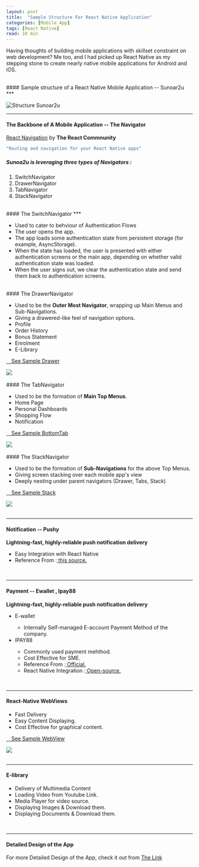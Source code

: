 ```yaml
---
layout: post
title:  "Sample Structure For React Native Application"
categories: [Mobile App]
tags: [React Native]
read: 10 min
---
```


Having thoughts of building mobile applications with skillset constraint on web development? Me too, and I had picked up React Native as my stepping stone to create nearly native mobile applications for Android and iOS.

<br />
#### Sample structure of a React Native Mobile Application -- Sunoar2u
***

![Structure Sunoar2u](/assets/img/2019_10_10/archi_sunoar2u.jpg)

***

#### The Backbone of A Mobile Application -- The Navigator

<a href="https://reactnavigation.org/">React Navigation</a> by <strong>The React Commnunity</strong>
```sh
"Routing and navigation for your React Native apps"
```
##### Sunoa2u is leveraging three types of Navigators :
1. SwitchNavigator
2. DrawerNavigator
2. TabNavigator
3. StackNavigator

<br />
#### The SwitchNavigator
***

* Used to cater to behviour of Authentication Flows
* The user opens the app.
* The app loads some authentication state from persistent storage (for example, AsyncStorage).
* When the state has loaded, the user is presented with either authentication screens or the main app, depending on whether valid authentication state was loaded.
* When the user signs out, we clear the authentication state and send them back to authentication screens.


<br />
#### The DrawerNavigator

<div class="row">
    <div class="col-sm-6">
        <ul>
            <li>Used to be the <strong>Outer Most Navigator</strong>, wrapping up Main Menus and Sub-Navigations.</li>
            <li>Giving a drawered-like feel of navigation options.</li>
            <li>Profile</li>
            <li>Order History</li>
            <li>Bonus Statement</li>
            <li>Enrolment</li>
            <li>E-Library</li>
        </ul>
    </div>
    <div class="col-sm-6">
        <p>
        <a class="btn btn-primary" data-toggle="collapse" href="#collapseExampleDrawer" role="button" aria-expanded="false" aria-controls="collapseExampleDrawer">
            <i class="glyphicon glyphicon-eye-open"></i>&emsp;See Sample Drawer 
        </a>
        </p>
        <div class="collapse" id="collapseExampleDrawer">
            <div class="card card-body">
                <img src="/assets/img/2019_10_10/drawer.png" />
            </div>
        </div>
    </div>
</div>

<br />
#### The TabNavigator

<div class="row">
    <div class="col-sm-6">
        <ul>
            <li>Used to be the formation of <strong>Main Top Menus</strong>.</li>
            <li>Home Page</li>
            <li>Personal Dashboards</li>
            <li>Shopping Flow</li>
            <li>Notification</li>
        </ul>
    </div>
    <div class="col-sm-6">    
        <p>
        <a class="btn btn-primary" data-toggle="collapse" href="#collapseExample" role="button" aria-expanded="false" aria-controls="collapseExample">
            <i class="glyphicon glyphicon-eye-open"></i>&emsp;See Sample BottomTab 
        </a>
        </p>
        <div class="collapse" id="collapseExample">
            <div class="card card-body">
                <img src="/assets/img/2019_10_10/dashboard.png" />
            </div>
        </div>
    </div>
</div>

<br />
#### The StackNavigator

<div class="row">
    <div class="col-sm-6">
        <ul>
            <li>Used to be the formation of <strong>Sub-Navigations</strong> for the above Top Menus.</li>
            <li>Giving screen stacking over each mobile app's view</li>
            <li>Deeply nesting under parent navigators (Drawer, Tabs, Stack)</li>
        </ul>
    </div>
    <div class="col-sm-6">    
        <p>
        <a class="btn btn-primary" data-toggle="collapse" href="#collapseExampleStack" role="button" aria-expanded="false" aria-controls="collapseExampleStack">
            <i class="glyphicon glyphicon-eye-open"></i>&emsp;See Sample Stack 
        </a>
        </p>
        <div class="collapse" id="collapseExampleStack">
            <div class="card card-body">
                <img src="/assets/img/2019_10_10/stack.png" />
            </div>
        </div>
    </div>
</div>

<br />

***

#### Notification -- Pushy
<p>
    <strong>Lightning-fast, highly-reliable push notification delivery</strong>
    <br />
    <ul>
        <li>Easy Integration with React Native</li>
        <li>Reference From :<a href="https://pushy.me/docs/additional-platforms/react-native"> this source. </a></li>
    </ul>
</p>

<br />

***

#### Payment -- Ewallet , Ipay88
<p>
    <strong>Lightning-fast, highly-reliable push notification delivery</strong>
    <br />
    <ul>
        <li>E-wallet</li>
            <ul>
                <li>Internally Self-managed E-account Payment Method of the company.</li>
            </ul>
        <li>IPAY88</li>
        <ul>
            <li>Commonly used payment mehthod. </li>
            <li>Cost Effective for SME.</li>
            <li>Reference From :<a href="https://pushy.me/docs/additional-platforms/react-native"> Official. </a></li>
            <li>React Native Integration :<a href="https://github.com/myussufz/react-native-ipay88-sdk"> Open-source. </a></li>
        </ul>
    </ul>
</p>

<br />

***

#### React-Native WebViews
<div class="row">
    <div class="col-sm-6">
        <ul>
            <li>Fast Delivery</li>
            <li>Easy Content Displaying.</li>
            <li>Cost Effective for graphical content.</li>
        </ul>
    </div>
    <div class="col-sm-6">    
        <p>
        <a class="btn btn-primary" data-toggle="collapse" href="#collapseExampleWebView" role="button" aria-expanded="false" aria-controls="collapseExampleWebView">
            <i class="glyphicon glyphicon-eye-open"></i>&emsp;See Sample WebView 
        </a>
        </p>
        <div class="collapse" id="collapseExampleWebView">
            <div class="card card-body">
                <img src="/assets/img/2019_10_10/webview.png" />
            </div>
        </div>
    </div>
</div>

<br />


***

#### E-library
<div class="row">
    <div class="col-sm-6">
        <ul>
            <li>Delivery of Multimedia Content</li>
            <li>Loading Video from Youtube Link.</li>
            <li>Media Player for video source.</li>
            <li>Displaying Images & Download them.</li>
            <li>Displaying Documents & Download them.</li>
        </ul>
    </div>
</div>


<br />

***

#### Detailed Design of the App

For more Detailed Design of the App, check it out from <a href="https://docs.google.com/document/d/1xVRQKi_Ha12eHAokyQ5JhlSPzz9CszPUlvMYSseel5c/edit?usp=sharing">The Link</a>

<script src="https://code.jquery.com/jquery-3.3.1.slim.min.js" integrity="sha384-q8i/X+965DzO0rT7abK41JStQIAqVgRVzpbzo5smXKp4YfRvH+8abtTE1Pi6jizo" crossorigin="anonymous"></script>
<script src="https://cdnjs.cloudflare.com/ajax/libs/popper.js/1.14.7/umd/popper.min.js" integrity="sha384-UO2eT0CpHqdSJQ6hJty5KVphtPhzWj9WO1clHTMGa3JDZwrnQq4sF86dIHNDz0W1" crossorigin="anonymous"></script>
<script src="https://stackpath.bootstrapcdn.com/bootstrap/4.3.1/js/bootstrap.min.js" integrity="sha384-JjSmVgyd0p3pXB1rRibZUAYoIIy6OrQ6VrjIEaFf/nJGzIxFDsf4x0xIM+B07jRM" crossorigin="anonymous"></script>